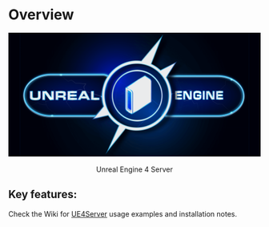 Overview
========

<p align="center"><a href="http://www.farunurisonmez.com">
  <img src="https://github.com/FNSoftworks/UE4Server/blob/gh-pages/images/UE4Server_Github.png">
</a></p>

<p align="center"> Unreal Engine 4 Server </p>

<h2>Key features:</h2>


Check the Wiki for <a href="https://github.com/FNSoftworks/UE4Server/wiki">UE4Server</a> usage examples and installation notes.
